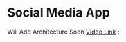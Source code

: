 # Social Media App
Will Add Architecture Soon
<a href="https://www.youtube.com/watch?v=yXryGCUVFKk">Video Link</a> : 
